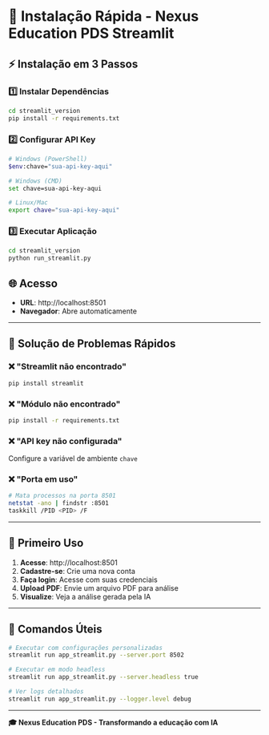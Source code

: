 # 🚀 Instalação Rápida - Nexus Education PDS Streamlit

## ⚡ Instalação em 3 Passos

### 1️⃣ Instalar Dependências
```bash
cd streamlit_version
pip install -r requirements.txt
```

### 2️⃣ Configurar API Key
```bash
# Windows (PowerShell)
$env:chave="sua-api-key-aqui"

# Windows (CMD)
set chave=sua-api-key-aqui

# Linux/Mac
export chave="sua-api-key-aqui"
```

### 3️⃣ Executar Aplicação
```bash
cd streamlit_version
python run_streamlit.py
```

## 🌐 Acesso
- **URL**: http://localhost:8501
- **Navegador**: Abre automaticamente

---

## 🔧 Solução de Problemas Rápidos

### ❌ "Streamlit não encontrado"
```bash
pip install streamlit
```

### ❌ "Módulo não encontrado"
```bash
pip install -r requirements.txt
```

### ❌ "API key não configurada"
Configure a variável de ambiente `chave`

### ❌ "Porta em uso"
```bash
# Mata processos na porta 8501
netstat -ano | findstr :8501
taskkill /PID <PID> /F
```

---

## 📱 Primeiro Uso

1. **Acesse**: http://localhost:8501
2. **Cadastre-se**: Crie uma nova conta
3. **Faça login**: Acesse com suas credenciais
4. **Upload PDF**: Envie um arquivo PDF para análise
5. **Visualize**: Veja a análise gerada pela IA

---

## 🎯 Comandos Úteis

```bash
# Executar com configurações personalizadas
streamlit run app_streamlit.py --server.port 8502

# Executar em modo headless
streamlit run app_streamlit.py --server.headless true

# Ver logs detalhados
streamlit run app_streamlit.py --logger.level debug
```

---

**🎓 Nexus Education PDS - Transformando a educação com IA**
